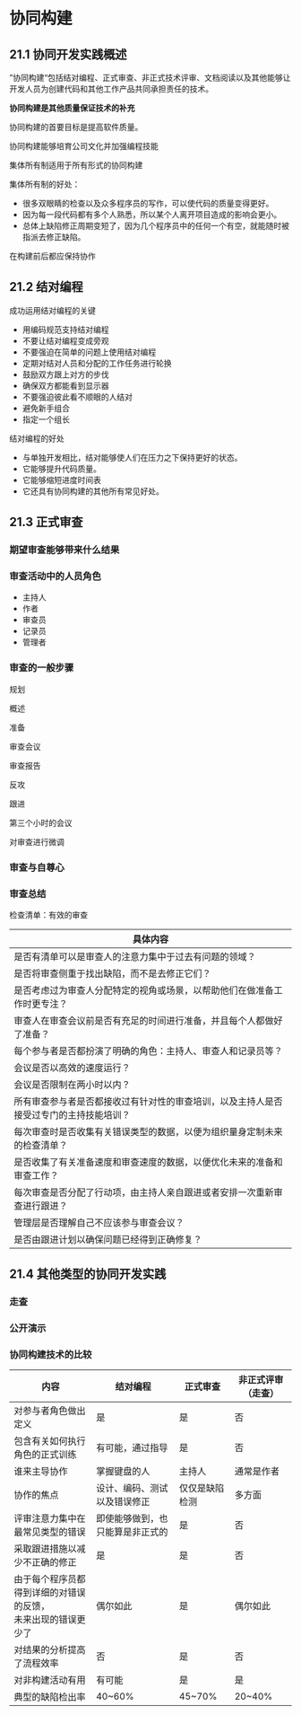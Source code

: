 # 协同构建

## 21.1 协同开发实践概述

”协同构建“包括结对编程、正式审查、非正式技术评审、文档阅读以及其他能够让开发人员为创建代码和其他工作产品共同承担责任的技术。

**协同构建是其他质量保证技术的补充**

协同构建的首要目标是提高软件质量。

协同构建能够培育公司文化并加强编程技能

集体所有制适用于所有形式的协同构建

集体所有制的好处：

* 很多双眼睛的检查以及众多程序员的写作，可以使代码的质量变得更好。
* 因为每一段代码都有多个人熟悉，所以某个人离开项目造成的影响会更小。
* 总体上缺陷修正周期变短了，因为几个程序员中的任何一个有空，就能随时被指派去修正缺陷。

在构建前后都应保持协作

## 21.2 结对编程

成功运用结对编程的关键

* 用编码规范支持结对编程
* 不要让结对编程变成旁观
* 不要强迫在简单的问题上使用结对编程
* 定期对结对人员和分配的工作任务进行轮换
* 鼓励双方跟上对方的步伐
* 确保双方都能看到显示器
* 不要强迫彼此看不顺眼的人结对
* 避免新手组合
* 指定一个组长

结对编程的好处

* 与单独开发相比，结对能够使人们在压力之下保持更好的状态。
* 它能够提升代码质量。
* 它能够缩短进度时间表
* 它还具有协同构建的其他所有常见好处。

## 21.3 正式审查

### 期望审查能够带来什么结果

### 审查活动中的人员角色

* 主持人
* 作者
* 审查员
* 记录员
* 管理者

### 审查的一般步骤

规划

概述

准备

审查会议

审查报告

反攻

跟进

第三个小时的会议

对审查进行微调

### 审查与自尊心

### 审查总结

检查清单：有效的审查

| 具体内容                                                                               |
| -------------------------------------------------------------------------------------- |
| 是否有清单可以是审查人的注意力集中于过去有问题的领域？                                 |
| 是否将审查侧重于找出缺陷，而不是去修正它们？                                           |
| 是否考虑过为审查人分配特定的视角或场景，以帮助他们在做准备工作时更专注？               |
| 审查人在审查会议前是否有充足的时间进行准备，并且每个人都做好了准备？                   |
| 每个参与者是否都扮演了明确的角色：主持人、审查人和记录员等？                           |
| 会议是否以高效的速度运行？                                                             |
| 会议是否限制在两小时以内？                                                             |
| 所有审查参与者是否都接收过有针对性的审查培训，以及主持人是否接受过专门的主持技能培训？ |
| 每次审查时是否收集有关错误类型的数据，以便为组织量身定制未来的检查清单？               |
| 是否收集了有关准备速度和审查速度的数据，以便优化未来的准备和审查工作？                 |
| 每次审查是否分配了行动项，由主持人亲自跟进或者安排一次重新审查进行跟进？               |
| 管理层是否理解自己不应该参与审查会议？                                                 |
| 是否由跟进计划以确保问题已经得到正确修复？                                             |

## 21.4 其他类型的协同开发实践

### 走查

### 公开演示

### 协同构建技术的比较

| 内容                                                               | 结对编程                         | 正式审查       | 非正式评审（走查） |
| ------------------------------------------------------------------ | -------------------------------- | -------------- | ------------------ |
| 对参与者角色做出定义                                               | 是                               | 是             | 否                 |
| 包含有关如何执行角色的正式训练                                     | 有可能，通过指导                 | 是             | 否                 |
| 谁来主导协作                                                       | 掌握键盘的人                     | 主持人         | 通常是作者         |
| 协作的焦点                                                         | 设计、编码、测试以及错误修正     | 仅仅是缺陷检测 | 多方面             |
| 评审注意力集中在最常见类型的错误                                   | 即使能够做到，也只能算是非正式的 | 是             | 否                 |
| 采取跟进措施以减少不正确的修正                                     | 是                               | 是             | 否                 |
| 由于每个程序员都得到详细的对错误的反馈，<br />未来出现的错误更少了 | 偶尔如此                         | 是             | 偶尔如此           |
| 对结果的分析提高了流程效率                                         | 否                               | 是             | 否                 |
| 对非构建活动有用                                                   | 有可能                           | 是             | 是                 |
| 典型的缺陷检出率                                                   | 40~60%                           | 45~70%         | 20~40%             |

